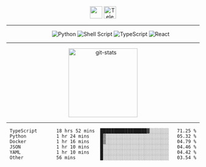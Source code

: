 <div align="center">
  <img height="32" src="https://readme-typing-svg.herokuapp.com?font=anonymous-pro&color=%2324F726&center=true&lines=Hi%2C+I'm+Stephan+Yorchenko;Frontend+developer+at+Tochka">
  <a href="https://t.me/StephanYorchenko">
    <img width="32" alt="Telegram logo" src="https://upload.wikimedia.org/wikipedia/commons/thumb/8/82/Telegram_logo.svg/512px-Telegram_logo.svg.png">
  </a>
</div>
<hr/>
<div align="center">
  <dl align="center">
     <dd>
      <img alt="Python" src="https://img.shields.io/badge/python-3670A0?style=for-the-badge&logo=python&logoColor=ffdd54">
      <img alt="Shell Script" src="https://img.shields.io/badge/shell_script-%23121011.svg?style=for-the-badge&logo=gnu-bash&logoColor=white">
      <img alt="TypeScript" src="https://img.shields.io/badge/typescript-%23007ACC.svg?style=for-the-badge&logo=typescript&logoColor=white">
      <img alt="React" src="https://img.shields.io/badge/react-%2320232a.svg?style=for-the-badge&logo=react&logoColor=%2361DAFB">
      </dd>
  </dl>
</div>
<hr/>

<!-- <div align="center">
  <details>
    <summary>💪 <strong>Stats</strong></summary>
      <img src="https://github.r2v.ch/codewars?user=StephanYorchenko&top_languages=true" alt="codewars stats">
  </details>
</div>
<hr/> -->
<div align="center">
<img height="180em" src="https://github-readme-stats.vercel.app/api?username=StephanYorchenko&show_icons=true&count_private=true&theme=gotham" alt="git-stats">
</div>

<hr/>

<div align="center">
<!--START_SECTION:waka-->

```text
TypeScript       18 hrs 52 mins  █████████████████▓░░░░░░░   71.25 %
Python           1 hr 24 mins    █▒░░░░░░░░░░░░░░░░░░░░░░░   05.32 %
Docker           1 hr 16 mins    █▒░░░░░░░░░░░░░░░░░░░░░░░   04.79 %
JSON             1 hr 10 mins    █░░░░░░░░░░░░░░░░░░░░░░░░   04.46 %
YAML             1 hr 10 mins    █░░░░░░░░░░░░░░░░░░░░░░░░   04.42 %
Other            56 mins         █░░░░░░░░░░░░░░░░░░░░░░░░   03.54 %
```

<!--END_SECTION:waka-->
</div>
